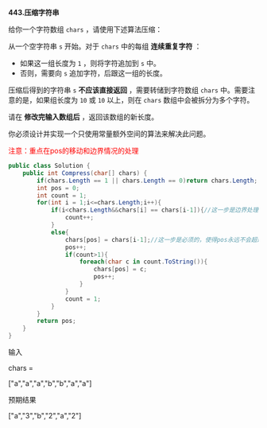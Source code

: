 **443.压缩字符串**

给你一个字符数组 `chars` ，请使用下述算法压缩：

从一个空字符串 `s` 开始。对于 `chars` 中的每组 **连续重复字符** ：

- 如果这一组长度为 `1` ，则将字符追加到 `s` 中。
- 否则，需要向 `s` 追加字符，后跟这一组的长度。

压缩后得到的字符串 `s` **不应该直接返回** ，需要转储到字符数组 `chars` 中。需要注意的是，如果组长度为 `10` 或 `10` 以上，则在 `chars` 数组中会被拆分为多个字符。

请在 **修改完输入数组后** ，返回该数组的新长度。

你必须设计并实现一个只使用常量额外空间的算法来解决此问题。

<span style="color:#FF0000;">注意：重点在pos的移动和边界情况的处理</span>

```c#
public class Solution {
    public int Compress(char[] chars) {
        if(chars.Length == 1 || chars.Length == 0)return chars.Length;
        int pos = 0;
        int count = 1;
        for(int i = 1;i<=chars.Length;i++){
            if(i<chars.Length&&chars[i] == chars[i-1]){//这一步是边界处理，保证在遍历到最后会给上数字
                count++;
            }
            else{
                chars[pos] = chars[i-1];//这一步是必须的，使得pos永远不会超过连续字符的最后一个字
                pos++;
                if(count>1){
                    foreach(char c in count.ToString()){
                        chars[pos] = c;
                        pos++;
                    }
                }
                count = 1;
            }
        }
        return pos;
    }
}
```

输入

chars =

["a","a","a","b","b","a","a"]

预期结果

["a","3","b","2","a","2"]
